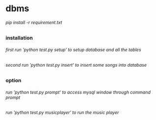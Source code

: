 # dbms

###### pip install -r requirement.txt

### installation


###### first run 'python test.py setup' to setup database and all the tables 

###### second run 'python test.py insert' to insert some songs into database

### option

###### run 'python test.py prompt' to access mysql window through command prompt
###### run 'python test.py musicplayer' to run the music player